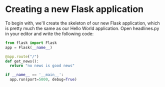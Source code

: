 # Creating a new Flask application
To begin with, we'll create the skeleton of our new Flask application, which is pretty much the same as our Hello World application. Open headlines.py in your editor and write the following code:
```python
from flask import Flask
app = Flask(__name__)

@app.route("/")
def get_news():
  return "no news is good news"

if __name__ == '__main__':
  app.run(port=5000, debug=True)
```
